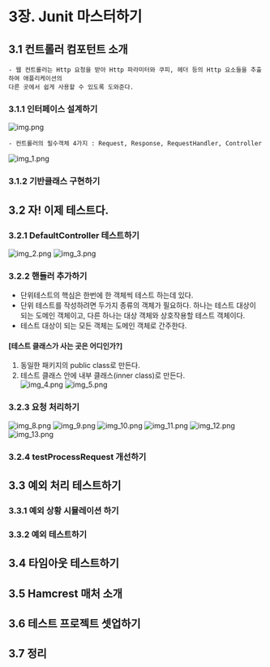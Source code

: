 # 3장. Junit 마스터하기

## 3.1 컨트롤러 컴포턴트 소개

    - 웹 컨트롤러는 Http 요청을 받아 Http 파라미터와 쿠피, 헤더 등의 Http 요소들을 추출하여 애플리케이션의
    다른 곳에서 쉽게 사용할 수 있도록 도와준다.

### 3.1.1 인터페이스 설계하기

![img.png](img.png)

    - 컨트롤러의 필수객체 4가지 : Request, Response, RequestHandler, Controller
![img_1.png](img_1.png)

### 3.1.2 기반클래스 구현하기

## 3.2 자! 이제 테스트다.

### 3.2.1 DefaultController 테스트하기
![img_2.png](img_2.png)
![img_3.png](img_3.png)
### 3.2.2 핸들러 추가하기

- 단위테스트의 핵심은 한번에 한 객체씩 테스트 하는데 있다.
- 단위 테스트를 작성하려면 두가지 종류의 객체가 필요하다. 하나는 테스트 대상이 되는 도메인 객체이고, 다른 하나는
대상 객체와 상호작용할 테스트 객체이다.
- 테스트 대상이 되는 모든 객체는 도메인 객체로 간주한다.

#### [테스트 클래스가 사는 곳은 어디인가?]
1) 동일한 패키지의 public class로 만든다.
2) 테스트 클래스 안에 내부 클래스(inner class)로 만든다. <br>
![img_4.png](img_4.png)
![img_5.png](img_5.png)

### 3.2.3 요청 처리하기
![img_8.png](img_8.png)
![img_9.png](img_9.png)
![img_10.png](img_10.png)
![img_11.png](img_11.png)
![img_12.png](img_12.png)
![img_13.png](img_13.png)

### 3.2.4 testProcessRequest 개선하기

## 3.3 예외 처리 테스트하기

### 3.3.1 예외 상황 시뮬레이션 하기

### 3.3.2 예외 테스트하기

## 3.4 타임아웃 테스트하기

## 3.5 Hamcrest 매처 소개

## 3.6 테스트 프로젝트 셋업하기

## 3.7 정리 




